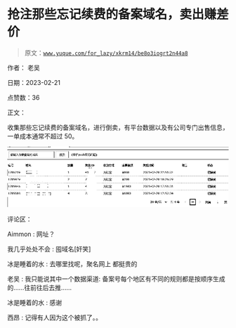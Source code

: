 # 抢注那些忘记续费的备案域名，卖出赚差价

> 原文：[`www.yuque.com/for_lazy/xkrm14/be8o3iogrt2n44a8`](https://www.yuque.com/for_lazy/xkrm14/be8o3iogrt2n44a8)

作者： 老吴

日期：2023-02-21

点赞数：36

正文：

收集那些忘记续费的备案域名，进行倒卖，有平台数据以及有公司专门出售信息，一单成本通常不超过 50。

![](img/45e1b70ce48e74787ee24cb054e4e04f.png)

评论区：

Aimmon : 网址？

我几乎处处不会 : 囤域名[奸笑]

冰是睡着的水 : 去哪里找呢，聚名网上 都挺贵的

老吴 : 我只能说其中一个数据渠道: 备案号每个地区有不同的规则都是按顺序生成的……往前往后去推……

冰是睡着的水 : 感谢

西昂 : 记得有人因为这个被抓了。。



